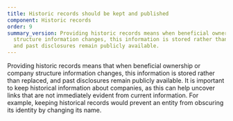 ```yaml
---
title: Historic records should be kept and published
component: Historic records
order: 9
summary_version: Providing historic records means when beneficial ownership or company
  structure information changes, this information is stored rather than replaced,
  and past disclosures remain publicly available.
---
```


Providing historic records means that when beneficial ownership or company structure information changes, this information is stored rather than replaced, and past disclosures remain publicly available. It is important to keep historical information about companies, as this can help uncover links that are not immediately evident from current information. For example, keeping historical records would prevent an entity from obscuring its identity by changing its name.